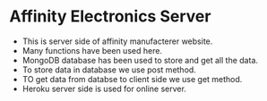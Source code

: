 # Affinity Electronics Server

* This is server side of affinity manufacterer website.
* Many functions have been used here.
* MongoDB database has been used to store and get all the data.
* To store data in database we use post method.
* TO get data from databse to client side we use get method.
* Heroku server side is used for online server.
